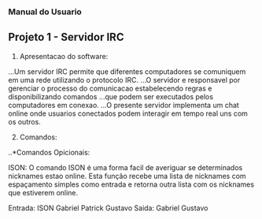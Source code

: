 ### Manual do Usuario

## Projeto 1 - Servidor IRC

1. Apresentacao do software:

...Um servidor IRC permite que diferentes computadores se comuniquem em uma rede utilizando o protocolo IRC.
...O servidor e responsavel por gerenciar o processo do comunicacao estabelecendo regras e disponibilizando comandos
...que podem ser executados pelos computadores em conexao.
...O presente servidor implementa um chat online onde usuarios conectados podem interagir em tempo real uns com os outros.

2. Comandos:

..*Comandos Opicionais:

ISON: O comando ISON é uma forma facil de averiguar se determinados nicknames estao online.
Esta função recebe uma lista de nicknames com espaçamento simples como entrada e retorna outra lista com os nicknames que estiverem online.
>>> 
Entrada: ISON Gabriel Patrick Gustavo 
Saida:   Gabriel Gustavo
>>>